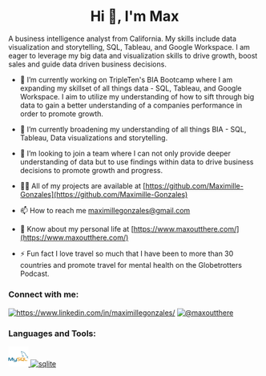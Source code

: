 <h1 align="center">Hi 👋, I'm Max</h1>
A business intelligence analyst from California. My skills include data visualization and storytelling, SQL, Tableau, and Google Workspace. I am eager to leverage my big data and visualization skills to drive growth, boost sales and guide data driven business decisions.

- 🔭 I’m currently working on TripleTen's BIA Bootcamp where I am expanding my skillset of all things data - SQL, Tableau, and Google Workspace. I aim to utilize my understanding of how to sift through big data to gain a better understanding of a companies performance in order to promote growth.

- 🌱 I’m currently broadening my understanding of all things BIA - SQL, Tableau, Data visualizations and storytelling.

- 👯 I’m looking to join a team where I can not only provide deeper understanding of data but to use findings within data to drive business decisions to promote growth and progress.

- 👨‍💻 All of my projects are available at [https://github.com/Maximille-Gonzales](https://github.com/Maximille-Gonzales)

- 📫 How to reach me maximillegonzales@gmail.com

- 📄 Know about my personal life at [https://www.maxoutthere.com/](https://www.maxoutthere.com/)

- ⚡ Fun fact I love travel so much that I have been to more than 30 countries and promote travel for mental health on the Globetrotters Podcast.

<h3 align="left">Connect with me:</h3>
<p align="left">
<a href="https://linkedin.com/in/https://www.linkedin.com/in/maximillegonzales/" target="blank"><img align="center" src="https://raw.githubusercontent.com/rahuldkjain/github-profile-readme-generator/master/src/images/icons/Social/linked-in-alt.svg" alt="https://www.linkedin.com/in/maximillegonzales/" height="30" width="40" /></a>
<a href="https://instagram.com/@maxoutthere" target="blank"><img align="center" src="https://raw.githubusercontent.com/rahuldkjain/github-profile-readme-generator/master/src/images/icons/Social/instagram.svg" alt="@maxoutthere" height="30" width="40" /></a>
</p>

<h3 align="left">Languages and Tools:</h3>
<p align="left"> <a href="https://www.mysql.com/" target="_blank" rel="noreferrer"> <img src="https://raw.githubusercontent.com/devicons/devicon/master/icons/mysql/mysql-original-wordmark.svg" alt="mysql" width="40" height="40"/> </a> <a href="https://www.sqlite.org/" target="_blank" rel="noreferrer"> <img src="https://www.vectorlogo.zone/logos/sqlite/sqlite-icon.svg" alt="sqlite" width="40" height="40"/> </a> </p>
